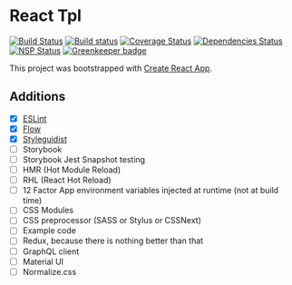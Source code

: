React Tpl
=========

[![Build Status](https://travis-ci.org/aeldar/react-tpl.svg?branch=master)](https://travis-ci.org/aeldar/react-tpl)
[![Build status](https://ci.appveyor.com/api/projects/status/868g6c6or0i92wib?svg=true)](https://ci.appveyor.com/project/aeldar/react-tpl)
[![Coverage Status](https://coveralls.io/repos/github/aeldar/react-tpl/badge.svg)](https://coveralls.io/github/aeldar/react-tpl)
[![Dependencies Status](https://david-dm.org/aeldar/react-tpl.svg)](https://david-dm.org/aeldar/react-tpl)
[![NSP Status](https://nodesecurity.io/orgs/aeldar/projects/38334832-6ccd-44dc-8155-503b371a74d8/badge)](https://nodesecurity.io/orgs/aeldar/projects/38334832-6ccd-44dc-8155-503b371a74d8)
[![Greenkeeper badge](https://badges.greenkeeper.io/aeldar/react-tpl.svg)](https://greenkeeper.io/)

This project was bootstrapped with [Create React App](https://github.com/facebookincubator/create-react-app).

Additions
---------

* [x] [ESLint](https://eslint.org/)
* [x] [Flow](https://flow.org/en/docs/react/)
* [x] [Styleguidist](https://react-styleguidist.js.org/)
* [ ] Storybook
* [ ] Storybook Jest Snapshot testing
* [ ] HMR (Hot Module Reload)
* [ ] RHL (React Hot Reload)
* [ ] 12 Factor App environment variables injected at runtime (not at build time)
* [ ] CSS Modules
* [ ] CSS preprocessor (SASS or Stylus or CSSNext)
* [ ] Example code
* [ ] Redux, because there is nothing better than that
* [ ] GraphQL client
* [ ] Material UI
* [ ] Normalize.css
